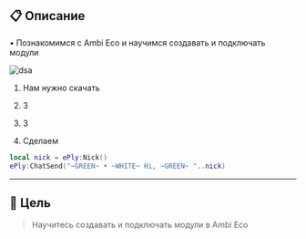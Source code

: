 ## 📋 Описание

• Познакомимся с Ambi Eco и научимся создавать и подключать модули

![dsa](https://i.imgur.com/CnxYMBr.png)

1. Нам нужно скачать 

2. 3

3. 3

4. Сделаем 
```lua 
local nick = ePly:Nick()
ePly:ChatSend("~GREEN~ • ~WHITE~ Hi, ~GREEN~ "..nick)
```


--- 

## 🎯 Цель

> Научитесь создавать и подключать модули в Ambi Eco
